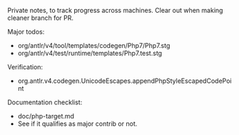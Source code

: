 Private notes, to track progress across machines. Clear out when making cleaner branch for PR.

Major todos:

* org/antlr/v4/tool/templates/codegen/Php7/Php7.stg
* org/antlr/v4/test/runtime/templates/Php7.test.stg

Verification:

* org.antlr.v4.codegen.UnicodeEscapes.appendPhpStyleEscapedCodePoint

Documentation checklist:

* doc/php-target.md
* See if it qualifies as major contrib or not.
 